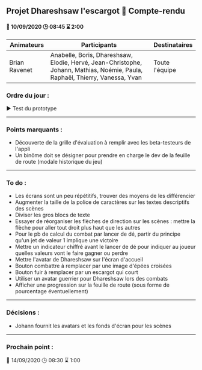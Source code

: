## Projet Dhareshsaw l'escargot :snail: Compte-rendu

#### :date: 10/09/2020 :clock3: 08:45 :hourglass: 2:00

| Animateurs | Participants | Destinataires |
| --- | --- | --- |
| Brian Ravenet | Anabelle, Boris, Dhareshsaw, Elodie, Hervé, Jean-Christophe, Johann, Mathias, Noémie, Paula, Raphaël, Thierry, Vanessa, Yvan | Toute l'équipe |

### Ordre du jour :
:arrow_forward: Test du prototype

***
### Points marquants :
* Découverte de la grille d'évaluation à remplir avec les beta-testeurs de l'appli
* Un binôme doit se désigner pour prendre en charge le dev de la feuille de route (modale historique du jeu)

***
### To do :
* Les écrans sont un peu répétitifs, trouver des moyens de les différencier
* Augmenter la taille de la police de caractères sur les textes descriptifs des scènes  
* Diviser les gros blocs de texte
* Essayer de réorganiser les flèches de direction sur les scènes : mettre la flèche pour aller tout droit plus haut que les autres
* Pour le pb de calcul du combat par lancer de dé, partir du principe qu'un jet de valeur 1 implique une victoire
* Mettre un indicateur chiffré avant le lancer de dé pour indiquer au joueur quelles valeurs vont le faire gagner ou perdre
* Mettre l'avatar de Dhareshsaw sur l'écran d'accueil  
* Bouton combattre à remplacer par une image d'épées croisées  
* Bouton fuir à remplacer par un escargot qui court  
* Utiliser un avatar guerrier pour Dhareshsaw lors des combats  
* Afficher une progression sur la feuille de route (sous forme de pourcentage éventuellement)

***
### Décisions :
* Johann fournit les avatars et les fonds d'écran pour les scènes  

***
### Prochain point :
:date: 14/09/2020 :clock3: 08:30 :hourglass: 1:00
